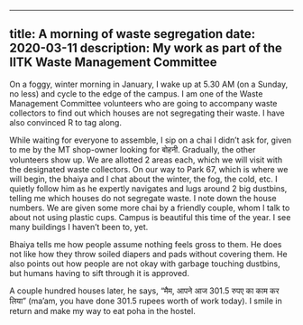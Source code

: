 ---
title: A morning of waste segregation
date: 2020-03-11
description: My work as part of the IITK Waste Management Committee
------

On a foggy, winter morning in January, I wake up at 5.30 AM (on a Sunday, no less) and cycle to the edge of the campus. I am one of the Waste Management Committee volunteers who are going to accompany waste collectors to find out which houses are not segregating their waste. I have also convinced R to tag along.

While waiting for everyone to assemble, I sip on a chai I didn’t ask for, given to me by the MT shop-owner looking for बोहनी. Gradually, the other volunteers show up. We are allotted 2 areas each, which we will visit with the designated waste collectors. On our way to Park 67, which is where we will begin, the bhaiya and I chat about the winter, the fog, the cold, etc. I quietly follow him as he expertly navigates and lugs around 2 big dustbins, telling me which houses do not segregate waste. I note down the house numbers. We are given some more chai by a friendly couple, whom I talk to about not using plastic cups. Campus is beautiful this time of the year. I see many buildings I haven’t been to, yet.

Bhaiya tells me how people assume nothing feels gross to them. He does not like how they throw soiled diapers and pads without covering them. He also points out how people are not okay with garbage touching dustbins, but humans having to sift through it is approved.

A couple hundred houses later, he says, “मैम, आपने आज 301.5 रुपए का काम कर लिया” (ma’am, you have done 301.5 rupees worth of work today). I smile in return and make my way to eat poha in the hostel.